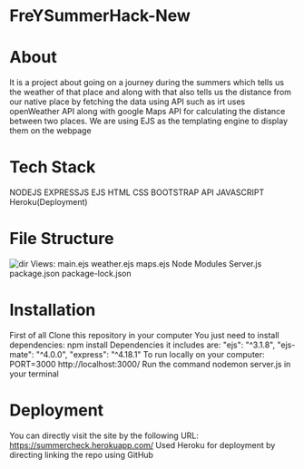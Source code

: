 # FreYSummerHack-New
# About
It is a project about going on a journey during the summers which tells us the weather of that place and along with that also tells us the distance from our native place by fetching the data using API such as irt uses openWeather API along with google Maps API for calculating the distance between two places.
We are using EJS as the templating engine to display them on the webpage 
# Tech Stack
NODEJS
EXPRESSJS
EJS
HTML
CSS
BOOTSTRAP
API
JAVASCRIPT
Heroku(Deployment)

# File Structure 
![dir](https://user-images.githubusercontent.com/89990691/175777671-e53ba3d3-ce92-4b72-b5e0-a010fa4bbb25.png)
Views:
main.ejs
weather.ejs
maps.ejs
Node Modules
Server.js
package.json
package-lock.json


# Installation
First of all Clone this repository in your computer
You just need to install dependencies:
npm install
Dependencies it includes are:
 "ejs": "^3.1.8",
 "ejs-mate": "^4.0.0",
 "express": "^4.18.1"
To run locally on your computer:
PORT=3000
http://localhost:3000/
Run the command 
nodemon server.js in your terminal

# Deployment
You can directly visit the site by the following URL:
https://summercheck.herokuapp.com/
Used Heroku for deployment by directing linking the repo using GitHub


